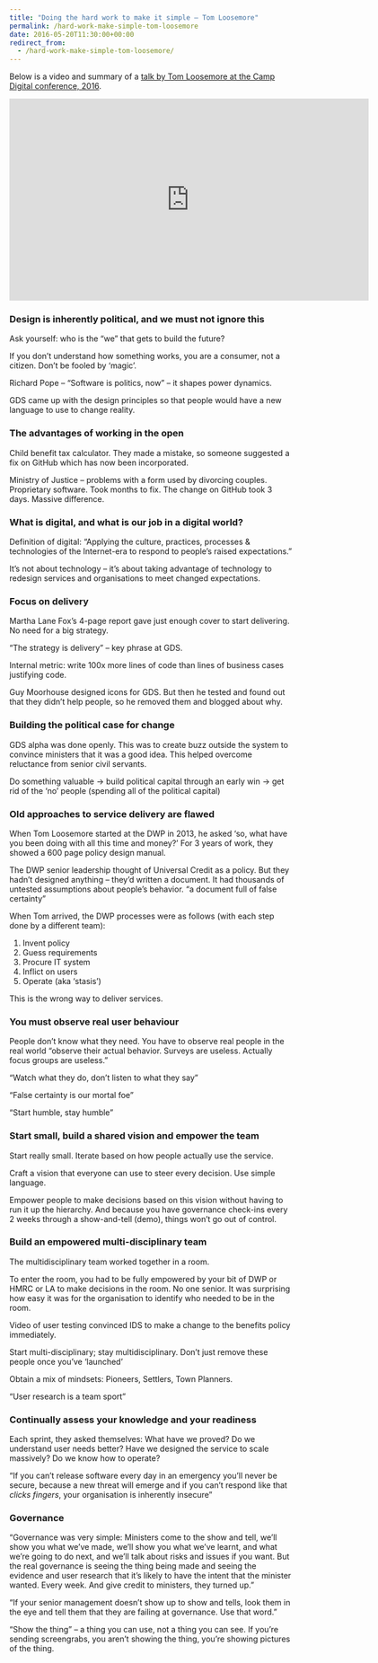 ```yaml
---
title: "Doing the hard work to make it simple – Tom Loosemore"
permalink: /hard-work-make-simple-tom-loosemore
date: 2016-05-20T11:30:00+00:00
redirect_from:
  - /hard-work-make-simple-tom-loosemore/
---
```


Below is a video and summary of a [talk by Tom Loosemore at the Camp Digital conference, 2016](http://www.wearesigma.com/campdigital/archive/2016/tom-loosemore/).

<iframe title="Doing the hard work to make it simple - Tom Loosemore (Camp Digital 2016)" width="640" height="360" src="https://www.youtube.com/embed/PRwsxNHGC8Y" frameborder="0" allow="accelerometer; autoplay; encrypted-media; gyroscope; picture-in-picture" allowfullscreen></iframe>

### Design is inherently political, and we must not ignore this

Ask yourself: who is the “we” that gets to build the future?

If you don’t understand how something works, you are a consumer, not a citizen. Don’t be fooled by ‘magic’.

Richard Pope – “Software is politics, now” – it shapes power dynamics.

GDS came up with the design principles so that people would have a new language to use to change reality.

### The advantages of working in the open

Child benefit tax calculator. They made a mistake, so someone suggested a fix on GitHub which has now been incorporated.

Ministry of Justice – problems with a form used by divorcing couples. Proprietary software. Took months to fix.
The change on GitHub took 3 days. Massive difference.

### What is digital, and what is our job in a digital world?

Definition of digital: “Applying the culture, practices, processes & technologies of the Internet-era to respond to people’s raised expectations.”

It’s not about technology – it’s about taking advantage of technology to redesign services and organisations to meet changed expectations.

### Focus on delivery

Martha Lane Fox’s 4-page report gave just enough cover to start delivering. No need for a big strategy.

“The strategy is delivery” – key phrase at GDS.

Internal metric: write 100x more lines of code than lines of business cases justifying code.

Guy Moorhouse designed icons for GDS. But then he tested and found out that they didn’t help people, so he removed them and blogged about why.

### Building the political case for change

GDS alpha was done openly. This was to create buzz outside the system to convince ministers that it was a good idea. This helped overcome reluctance from senior civil servants.

Do something valuable -> build political capital through an early win -> get rid of the ‘no’ people (spending all of the political capital)

### Old approaches to service delivery are flawed

When Tom Loosemore started at the DWP in 2013, he asked ‘so, what have you been doing with all this time and money?’ For 3 years of work, they showed a 600 page policy design manual.

The DWP senior leadership thought of Universal Credit as a policy. But they hadn’t designed anything – they’d written a document. It had thousands of untested assumptions about people’s behavior.
“a document full of false certainty”

When Tom arrived, the DWP processes were as follows (with each step done by a different team):

1. Invent policy
2. Guess requirements
3. Procure IT system
4. Inflict on users
5. Operate (aka ‘stasis’)

This is the wrong way to deliver services.

### You must observe real user behaviour

People don’t know what they need. You have to observe real people in the real world
“observe their actual behavior. Surveys are useless. Actually focus groups are useless.”

“Watch what they do, don’t listen to what they say”

“False certainty is our mortal foe”

“Start humble, stay humble”

### Start small, build a shared vision and empower the team

Start really small. Iterate based on how people actually use the service.

Craft a vision that everyone can use to steer every decision. Use simple language.

Empower people to make decisions based on this vision without having to run it up the hierarchy.
And because you have governance check-ins every 2 weeks through a show-and-tell (demo), things won’t go out of control.

### Build an empowered multi-disciplinary team

The multidisciplinary team worked together in a room.

To enter the room, you had to be fully empowered by your bit of DWP or HMRC or LA to make decisions in the room. No one senior. It was surprising how easy it was for the organisation to identify who needed to be in the room.

Video of user testing convinced IDS to make a change to the benefits policy immediately.

Start multi-disciplinary; stay multidisciplinary.
Don’t just remove these people once you’ve ‘launched’

Obtain a mix of mindsets: Pioneers, Settlers, Town Planners.

“User research is a team sport”

### Continually assess your knowledge and your readiness

Each sprint, they asked themselves: What have we proved? Do we understand user needs better? Have we designed the service to scale massively? Do we know how to operate?

“If you can’t release software every day in an emergency you’ll never be secure, because a new threat will emerge and if you can’t respond like that *clicks fingers*, your organisation is inherently insecure”

### Governance

“Governance was very simple: Ministers come to the show and tell, we’ll show you what we’ve made, we’ll show you what we’ve learnt, and what we’re going to do next, and we’ll talk about risks and issues if you want. But the real governance is seeing the thing being made and seeing the evidence and user research that it’s likely to have the intent that the minister wanted. Every week. And give credit to ministers, they turned up.”

“If your senior management doesn’t show up to show and tells, look them in the eye and tell them that they are failing at governance. Use that word.”

“Show the thing” – a thing you can use, not a thing you can see.
If you’re sending screengrabs, you aren’t showing the thing, you’re showing pictures of the thing.